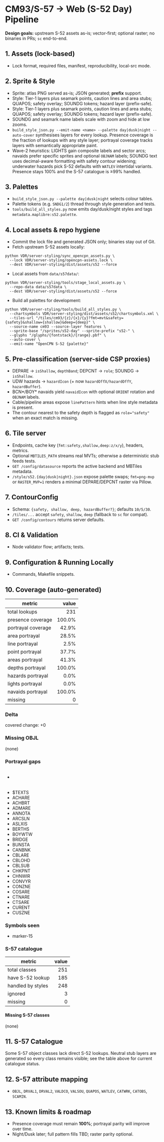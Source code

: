 # CM93/S-57 → Web (S-52 Day) Pipeline

**Design goals:** upstream S-52 assets as-is; vector-first; optional raster; no binaries in PRs; `sc` end-to-end.

## 1. Assets (lock-based)
- Lock format, required files, manifest, reproducibility, local-src mode.

## 2. Sprite & Style
- Sprite: atlas PNG served as-is; JSON generated; **prefix** support.
- Style: Tier-1 layers plus seamark points, caution lines and area stubs; QUAPOS; safety overlay; SOUNDG tokens; hazard layer (prefix-safe).
 - Style: Tier-1 layers plus seamark points, caution lines and area stubs; QUAPOS; safety overlay; SOUNDG tokens; hazard layer (prefix-safe).
 - SOUNDG and seamark name labels scale with zoom and hide at low zooms.
 - `build_style_json.py --emit-name <name> --palette day|dusk|night --auto-cover` synthesises layers for every lookup.
   Presence coverage is the fraction of lookups with any style layer;
   portrayal coverage tracks layers with semantically appropriate paint.
 - Wave-2 heuristics: LIGHTS gain composite labels and sector arcs; navaids prefer specific sprites and optional `OBJNAM` labels; SOUNDG text uses decimal-aware formatting with safety contour widening; underwater hazards pick S-52 defaults with `WATLEV` intertidal variants. Presence stays 100% and the S-57 catalogue is ≥99% handled.

## 3. Palettes
- `build_style_json.py --palette day|dusk|night` selects colour tables.
- Palette tokens (e.g. `SNDG1/2`) thread through style generation and tests.
- `tools/build_all_styles.py` now emits day/dusk/night styles and tags `metadata.maplibre:s52.palette`.

## 4. Local assets & repo hygiene
- Commit the lock file and generated JSON only; binaries stay out of Git.
- Fetch upstream S-52 assets locally:

```
python VDR/server-styling/sync_opencpn_assets.py \
  --lock VDR/server-styling/opencpn-assets.lock \
  --dest VDR/server-styling/dist/assets/s52 --force
```
- Local assets from `data/s57data/`:

```
python VDR/server-styling/tools/stage_local_assets.py \
  --repo-data data/s57data \
  --dest VDR/server-styling/dist/assets/s52 --force
```
- Build all palettes for development:

```
python VDR/server-styling/tools/build_all_styles.py \
  --chartsymbols VDR/server-styling/dist/assets/s52/chartsymbols.xml \
  --tiles-url "/tiles/cm93/{z}/{x}/{y}?fmt=mvt&safety={safety}&shallow={shallow}&deep={deep}" \
  --source-name cm93 --source-layer features \
  --sprite-base "/sprites/s52-day" --sprite-prefix "s52-" \
  --glyphs "/glyphs/{fontstack}/{range}.pbf" \
  --auto-cover \
  --emit-name "OpenCPN S-52 {palette}"
```

## 5. Pre-classification (server-side CSP proxies)
- DEPARE → `isShallow`, `depthBand`; DEPCNT → `role`; SOUNDG → `isShallow`.
- UDW hazards → `hazardIcon` (+ now `hazardOffX/hazardOffY`, `hazardBuffer`).
- BCN*/BOY* navaids yield `navaidIcon` with optional `ORIENT` rotation and `OBJNAM` labels.
- Cable/pipeline areas expose `linePattern` hints when line style metadata is present.
- The contour nearest to the safety depth is flagged as `role="safety"` when an exact match is missing.

## 6. Tile server
- Endpoints, cache key (`fmt:safety,shallow,deep:z/x/y`), headers, metrics.
- Optional `MBTILES_PATH` streams real MVTs; otherwise a deterministic stub feeds tests.
- `GET /config/datasource` reports the active backend and MBTiles metadata.
- `/style/s52.{day|dusk|night}.json` expose palette swaps; `fmt=png-mvp` or `RASTER_MVP=1` renders a minimal DEPARE/DEPCNT raster via Pillow.

## 7. ContourConfig
- Schema: `{safety, shallow, deep, hazardBuffer?}`; defaults `10/5/30`.
- `/tiles/...` accept `safety`, `shallow`, `deep` (fallback to `sc` for compat).
- `GET /config/contours` returns server defaults.

## 8. CI & Validation
- Node validator flow; artifacts; tests.

## 9. Configuration & Running Locally
- Commands, Makefile snippets.

## 10. Coverage (auto-generated)
<!-- BEGIN:S52_COVERAGE -->
| metric | value |
| --- | ---: |
| total lookups | 231 |
| presence coverage | 100.0% |
| portrayal coverage | 42.9% |
| area portrayal | 28.5% |
| line portrayal | 2.5% |
| point portrayal | 37.7% |
| areas portrayal | 41.3% |
| depths portrayal | 100.0% |
| hazards portrayal | 0.0% |
| lights portrayal | 0.0% |
| navaids portrayal | 100.0% |
| missing | 0 |

### Delta
covered change: +0

### Missing OBJL
(none)

### Portrayal gaps
- ######
- $TEXTS
- ACHARE
- ACHBRT
- ADMARE
- ANNOTA
- ARCSLN
- ASLXIS
- BERTHS
- BOYWTW
- BRIDGE
- BUNSTA
- CANBNK
- CBLARE
- CBLOHD
- CBLSUB
- CHKPNT
- CHNWIR
- CONVYR
- CONZNE
- COSARE
- CTNARE
- CTSARE
- CURENT
- CUSZNE

### Symbols seen
- marker-15

### S-57 catalogue
| metric | value |
| --- | ---: |
| total classes | 251 |
| have S-52 lookup | 185 |
| handled by styles | 248 |
| ignored | 3 |
| missing | 0 |

#### Missing S-57 classes
(none)
<!-- END:S52_COVERAGE -->

## 11. S-57 Catalogue
Some S-57 object classes lack direct S-52 lookups. Neutral stub layers are
generated so every class remains visible; see the table above for current
catalogue status.

## 12. S-57 attribute mapping
- `OBJL`, `DRVAL1`, `DRVAL2`, `VALDCO`, `VALSOU`, `QUAPOS`,
  `WATLEV`, `CATWRK`, `CATOBS`, `SCAMIN`.

## 13. Known limits & roadmap
- Presence coverage must remain **100%**; portrayal parity will improve over time.
- Night/Dusk later; full pattern fills TBD; raster parity optional.
